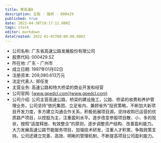 ```yaml
---
title: 粤高速A
description: 主板 - 路桥 - 000429
published: true
date: 2022-04-30T19:17:11.000Z
tags: stock
editor: markdown
dateCreated: 2022-01-01T00:00:00.000Z
---
```


- 公司名称: 广东省高速公路发展股份有限公司
- 股票代码: 000429.SZ
- 所在地: 广东 - 广州市
- 成立日期: 1997年01月02日
- 注册资本: 209,080.613万元
- 法定代表人: 郑任发
- 主营业务: 高速公路和特大桥梁的商业开发和经营
- 公司官网: [www.gpedcl.com](www.gpedcl.com)
- 公司介绍: 公司主营高速公路、桥梁的建设施工，公路、桥梁的收费和养护管理业务，公司坚持“依托集团、立足省内、兼顾省外”投资策略，不断加大新项目开发力度，多方建立沟通合作关系，积极拓展项目源。坚持收购已运营的优质路产项目，以控股为主，注重盈利水平。逐步改变参股项目散、小、多的现状，按照“适度释放、有效整合”的原则，逐步调整资产结构、改善盈利能力。大力发展高速公路节能服务项目，加强技术研发，注重人才积累，争取政策支持。公司还建立完善、高效、明晰的管理机制，不断提高项目公司盈利能力。


